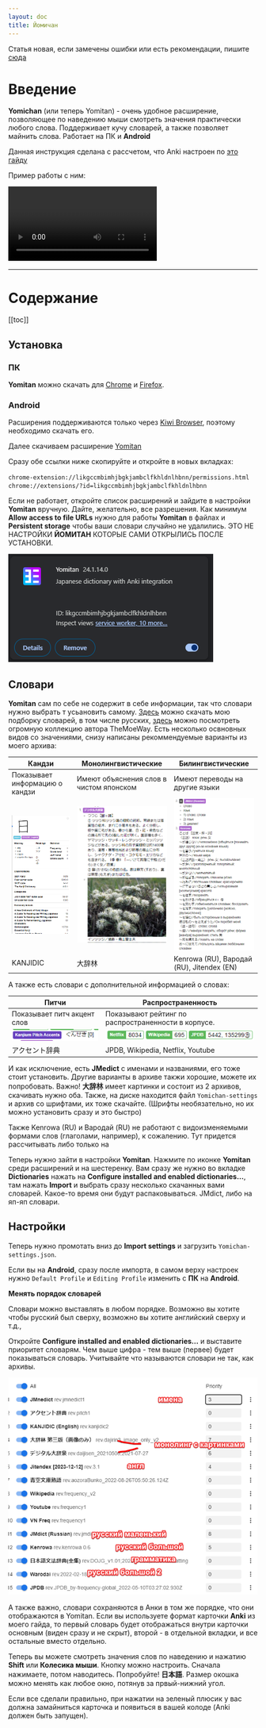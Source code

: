 ```yaml
---
layout: doc
title: Йомичан
---
```


Статья новая, если замечены ошибки или есть рекомендации, пишите [сюда](https://t.me/+0FenFqgmSOsxNmRi)

# Введение

**Yomichan** (или теперь Yomitan) - очень удобное расширение, позволяющее по наведению мыши смотреть значения практически любого слова. Поддерживает кучу словарей, а также позволяет майнить слова. Работает на ПК и **Android**

Данная инструкция сделана с рассчетом, что Anki настроен по [это гайду](/anki.md)

Пример работы с ним:

<video controls>
  <source src="/public/yomichandemo.mp4" type="video/mp4">
  Your browser does not support the video tag.
</video>

-----

# Содержание 

[[toc]]

## Установка 

### ПК

**Yomitan** можно скачать для [Chrome](https://chromewebstore.google.com/detail/yomitan/likgccmbimhjbgkjambclfkhldnlhbnn) и [Firefox](https://addons.mozilla.org/en-US/firefox/addon/yomitan/).

### Android

Расширения поддерживаются только через [Kiwi Browser](https://play.google.com/store/apps/details?id=com.kiwibrowser.browser&hl=en_US), поэтому необходимо скачать его.

Далее скачиваем расширение [Yomitan](https://chrome.google.com/webstore/detail/yomitan/likgccmbimhjbgkjambclfkhldnlhbnn)

Сразу обе ссылки ниже скопируйте и откройте в новых вкладках: 

`chrome-extension://likgccmbimhjbgkjambclfkhldnlhbnn/permissions.html` 
`chrome://extensions/?id=likgccmbimhjbgkjambclfkhldnlhbnn` 

Если не работает, откройте список расширений и зайдите в настройки **Yomitan** вручную. Дайте, желательно, все разрешения. Как минимум **Allow access to file URLs** нужно для работы **Yomitan** в файлах и **Persistent storage** чтобы ваши словари случайно не удалились. ЭТО НЕ НАСТРОЙКИ **ЙОМИТАН** КОТОРЫЕ САМИ ОТКРЫЛИСЬ ПОСЛЕ УСТАНОВКИ.

![An image](public/extention.png)

## Словари

**Yomitan** сам по себе не содержит в себе информации, так что словари нужно выбрать т усьановить самому. [Здесь](https://drive.google.com/drive/folders/10kvhKQn26zGxg4VM-R8ldCmPwbo7mxfO?usp=sharing) можно скачать мою подборку словарей, в том числе русских, [здесь](https://drive.google.com/drive/folders/1tTdLppnqMfVC5otPlX_cs4ixlIgjv_lH) можно посмотреть огромную коллекцию автора TheMoeWay. Есть несколько освновных видов со значениями, снизу написаны рекоммендуемые варианты из моего архива:

| Кандзи                         | Монолингвистические                     | Билингвистические              |
|--------------------------------|-----------------------------------------|--------------------------------|
| Показывает информацию о кандзи | Имеют объяснения слов в чистом японском | Имеют переводы на другие языки |
| ![An image](public/kanjidic.png)  | ![An image](public/monoling.png)   | ![An image](public/biling.png) |
| KANJIDIC                       | 大辞林   | Kenrowa (RU), Вародай (RU), Jitendex (EN)    |

А также есть словари с дополнительной информацией о словах:

| Питчи                       | Распространенность                                  |
|-----------------------------|-----------------------------------------------------|
| Показывает питч акцент слов | Показывают рейтинг по распространенности в корпусе. |
| ![An image](public/pitch.png) | ![An image](public/frequency.png)                 |
| アクセント辞典              | JPDB, Wikipedia, Netflix, Youtube                   |

И как исключение, есть **JMedict** с именами и названиями, его тоже стоит установить. Другие варианты в архиве такжи хорошие, можете их попробовать. Важно! **大辞林** имеет картинки и состоит из 2 архивов, скачивать нужно оба. Также, на диске находится файл `Yomichan-settings` и архив со шрифтами, их тоже скачайте. (Шрифты необязательно, но их можно установить сразу и это быстро)

Также Kenrowa (RU) и Вародай (RU) не работают с видоизменяемыми формами слов (глаголами, например), к сожалению. Тут придется рассчитывать либо только на 

Теперь нужно зайти в настройки **Yomitan**. Нажмите по иконке **Yomitan** среди расширений и на шестеренку. Вам сразу же нужно во вкладке **Dictionaries** нажать на **Configure installed and enabled dictionaries…**, там нажать **Import** и выбрать сразу несколько скачанных вами словарей. Какое-то время они будут распаковываться. JMdict, либо на яп-яп словари.

## Настройки

Теперь нужно промотать вниз до **Import settings** и загрузить `Yomichan-settings.json`. 

Если вы на **Android**, сразу после импорта, в самом верху настроек нужно `Default Profile` и `Editing Profile` изменить с **ПК** на **Android**.

**Менять порядок словарей**

Словари можно выставлять в любом порядке. Возможно вы хотите чтобы русский был сверху, возможно вы хотите английский сверху и т.д.,

Откройте **Configure installed and enabled dictionaries…** и выставите приоритет словарям. Чем выше цифра - тем выше (первее) будет показываться словарь. Учитывайте что называются словари не так, как архивы.

![An image](public/dictionaries.png)

 А также важно, словари сохраняются в Анки в том же порядке, что они отображаются в Yomitan. Если вы используете формат карточки **Anki** из моего гайда, то первый словарь будет отображаться внутри карточки основным (виден сразу и не скрыт), второй - в отдельной вкладки, и все остальные вместо отдельно.

Теперь вы можете смотреть значения слов по наведению и нажатию **Shift** или **Колесика мыши**. Кнопку можно настроить. Сначала нажимаете, потом наводитесь. Попробуйте! **日本語**. Размер окошка можно менять как любое окно, потянув за првый-нижний угол.

Если все сделали правильно, при нажатии на зеленый плюсик у вас должна замайниться карточка и появиться в вашей колоде (Anki должен быть запущен).







